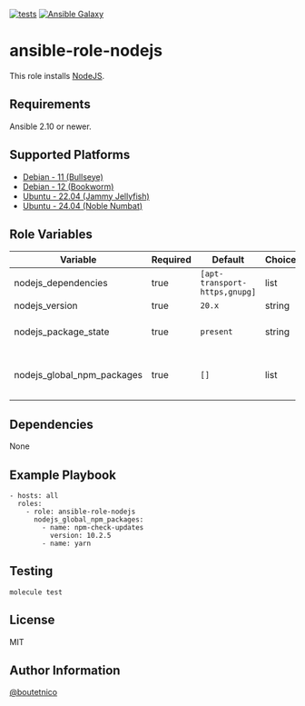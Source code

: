 [![tests](https://github.com/boutetnico/ansible-role-nodejs/workflows/Test%20ansible%20role/badge.svg)](https://github.com/boutetnico/ansible-role-nodejs/actions?query=workflow%3A%22Test+ansible+role%22)
[![Ansible Galaxy](https://img.shields.io/badge/galaxy-boutetnico.nodejs-blue.svg)](https://galaxy.ansible.com/boutetnico/nodejs)

ansible-role-nodejs
===================

This role installs [NodeJS](https://nodejs.org/en/).

Requirements
------------

Ansible 2.10 or newer.

Supported Platforms
-------------------

- [Debian - 11 (Bullseye)](https://wiki.debian.org/DebianBullseye)
- [Debian - 12 (Bookworm)](https://wiki.debian.org/DebianBookworm)
- [Ubuntu - 22.04 (Jammy Jellyfish)](http://releases.ubuntu.com/22.04/)
- [Ubuntu - 24.04 (Noble Numbat)](http://releases.ubuntu.com/24.04/)

Role Variables
--------------

| Variable                     | Required | Default                       | Choices   |                                     |
|------------------------------|----------|-------------------------------|-----------|-------------------------------------|
| nodejs_dependencies          | true     | `[apt-transport-https,gnupg]` | list      |                                     |
| nodejs_version               | true     | `20.x`                        | string    |                                     |
| nodejs_package_state         | true     | `present`                     | string    | Use `latest` to upgrade.            |
| nodejs_global_npm_packages   | true     | `[]`                          | list      | Global NPM packages to install.     |

Dependencies
------------

None

Example Playbook
----------------

    - hosts: all
      roles:
        - role: ansible-role-nodejs
          nodejs_global_npm_packages:
            - name: npm-check-updates
              version: 10.2.5
            - name: yarn

Testing
-------

    molecule test

License
-------

MIT

Author Information
------------------

[@boutetnico](https://github.com/boutetnico)
